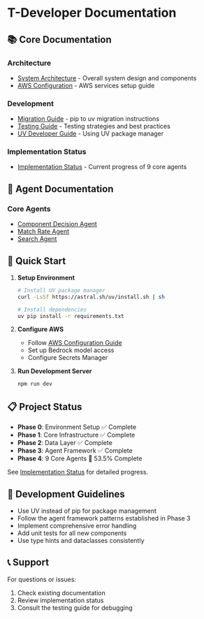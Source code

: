 # T-Developer Documentation

## 📚 Core Documentation

### Architecture
- [System Architecture](./architecture.md) - Overall system design and components
- [AWS Configuration](./aws-config-setup.md) - AWS services setup guide

### Development
- [Migration Guide](./migration-guide.md) - pip to uv migration instructions
- [Testing Guide](./testing-guide.md) - Testing strategies and best practices
- [UV Developer Guide](./uv-developer-guide.md) - Using UV package manager

### Implementation Status
- [Implementation Status](./implementation-status.md) - Current progress of 9 core agents

## 🤖 Agent Documentation

### Core Agents
- [Component Decision Agent](./agents/component-decision-agent.md)
- [Match Rate Agent](./agents/matching_rate_agent.md)
- [Search Agent](./agents/search_agent.md)

## 🚀 Quick Start

1. **Setup Environment**
   ```bash
   # Install UV package manager
   curl -LsSf https://astral.sh/uv/install.sh | sh
   
   # Install dependencies
   uv pip install -r requirements.txt
   ```

2. **Configure AWS**
   - Follow [AWS Configuration Guide](./aws-config-setup.md)
   - Set up Bedrock model access
   - Configure Secrets Manager

3. **Run Development Server**
   ```bash
   npm run dev
   ```

## 📋 Project Status

- **Phase 0**: Environment Setup ✅ Complete
- **Phase 1**: Core Infrastructure ✅ Complete  
- **Phase 2**: Data Layer ✅ Complete
- **Phase 3**: Agent Framework ✅ Complete
- **Phase 4**: 9 Core Agents 🔄 53.5% Complete

See [Implementation Status](./implementation-status.md) for detailed progress.

## 🔧 Development Guidelines

- Use UV instead of pip for package management
- Follow the agent framework patterns established in Phase 3
- Implement comprehensive error handling
- Add unit tests for all new components
- Use type hints and dataclasses consistently

## 📞 Support

For questions or issues:
1. Check existing documentation
2. Review implementation status
3. Consult the testing guide for debugging